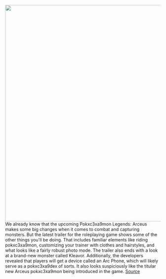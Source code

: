 <img src='https://cdn.vox-cdn.com/thumbor/zSpF9cetXpl1VgG3c5adKvwS63k=/0x0:1024x852/1200x0/filters:focal(0x0:1024x852):no_upscale()/cdn.vox-cdn.com/uploads/chorus_asset/file/22884486/Legends_Arceus___Phone_Artwork.png' width='700px' /><br/>
We already know that the upcoming Pokxc3xa9mon Legends: Arceus makes some big changes when it comes to combat and capturing monsters. But the latest trailer for the roleplaying game shows some of the other things you'll be doing. That includes familiar elements like riding pokxc3xa9mon, customizing your trainer with clothes and hairstyles, and what looks like a fairly robust photo mode. The trailer also ends with a look at a brand-new monster called Kleavor. Additionally, the developers revealed that players will get a device called an Arc Phone, which will likely serve as a pokxc3xa9dex of sorts. It also looks suspiciously like the titular new Arceus pokxc3xa9mon being introduced in the game.
<a href='https://www.theverge.com/22698264/pokemon-legends-arceus-trailer-nintendo-switch'> Source <a/>